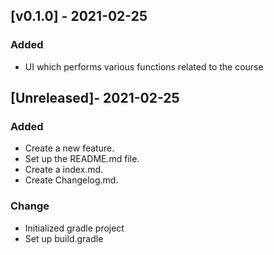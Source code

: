 ## [v0.1.0] - 2021-02-25
### Added
- UI which performs various functions related to the course

## [Unreleased]- 2021-02-25
### Added
- Create a new feature.
- Set up the README.md file.
- Create a index.md.
- Create Changelog.md.

### Change
- Initialized gradle project
- Set up build.gradle 